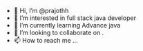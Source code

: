 - 👋 Hi, I’m @prajothh
- 👀 I’m interested in full stack java developer
- 🌱 I’m currently learning Advance java
- 💞️ I’m looking to collaborate on .
- 📫 How to reach me ...

<!---
prajothh/prajothh is a ✨ special ✨ repository because its `README.md` (this file) appears on your GitHub profile.
You can click the Preview link to take a look at your changes.
--->
